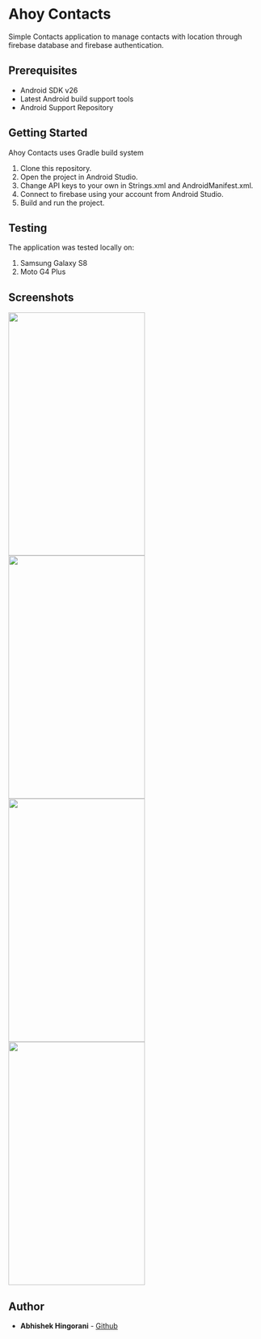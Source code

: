# Ahoy Contacts

Simple Contacts application to manage contacts with location through firebase database and firebase authentication.

## Prerequisites
<ul>
<li>Android SDK v26</li>
<li>Latest Android build support tools</li>
<li>Android Support Repository</li>
</ul>

## Getting Started

Ahoy Contacts uses Gradle build system 

<ol>
<li>Clone this repository.</li>
<li>Open the project in Android Studio.</li>
<li>Change API keys to your own in Strings.xml and AndroidManifest.xml.</li>
<li>Connect to firebase using your account from Android Studio.</li>
<li>Build and run the project.</li>
</ol>

## Testing
The application was tested locally on:
<ol>
<li>Samsung Galaxy S8</li>
<li>Moto G4 Plus</li>
</ol>

## Screenshots

<img src="https://raw.github.com/AbhishekHingorani/AhoyContacts/master/screenshots/home.png" width="270" height="480">

<img src="https://raw.github.com/AbhishekHingorani/AhoyContacts/master/screenshots/login.png" width="270" height="480">

<img src="https://raw.github.com/AbhishekHingorani/AhoyContacts/master/screenshots/contacts.png" width="270" height="480">

<img src="https://raw.github.com/AbhishekHingorani/AhoyContacts/master/screenshots/addcontact.png" width="270" height="480">


## Author

* **Abhishek Hingorani** -  [Github](https://github.com/AbhishekHingorani)



